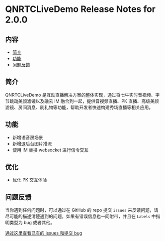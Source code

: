 # QNRTCLiveDemo Release Notes for 2.0.0

## 内容

- [简介](#简介)
- [功能](#功能)
- [问题反馈](#问题反馈)
	
## 简介

QNRTCLiveDemo 是互动直播解决方案的整体实现，通过将七牛实时音视频、字节跳动美颜滤镜以及融云 IM 融合到一起，提供音视频直播、PK 直播、高级美颜滤镜、房间消息、刷礼物等功能，帮助开发者快速构建秀场直播等相关应用。

## 功能

- 新增语音房场景
- 新增退后台图片推流
- 使用 IM 替换 websocket 进行信令交互

## 优化

- 优化 PK 交互体验

## 问题反馈

当你遇到任何问题时，可以通过在 GitHub 的 repo 提交 ```issues``` 来反馈问题，请尽可能的描述清楚遇到的问题，如果有错误信息也一同附带，并且在 ```Labels``` 中指明类型为 bug 或者其他。

[通过这里查看已有的 issues 和提交 bug](https://github.com/pili-engineering/QNRTCLive-iOS/issues)
